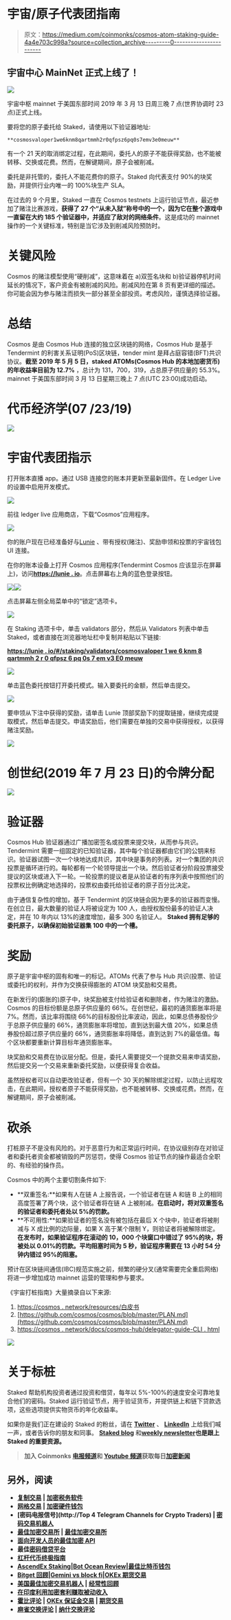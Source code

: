 # 宇宙/原子代表团指南

> 原文：<https://medium.com/coinmonks/cosmos-atom-staking-guide-4a4e703c998a?source=collection_archive---------0----------------------->

## 宇宙中心 MainNet 正式上线了！

![](img/0b17cf95e97d0d3a75d0fe42100dcb67.png)

宇宙中枢 mainnet 于美国东部时间 2019 年 3 月 13 日周三晚 7 点(世界协调时 23 点)正式上线。

要将您的原子委托给 Staked，请使用以下验证器地址:

```
**cosmosvaloper1we6knm8qartmmh2r0qfpsz6pq0s7emv3e0meuw**
```

有一个 21 天的取消绑定过程，在此期间，委托人的原子不能获得奖励，也不能被转移、交换或花费。然而，在解键期间，原子会被削减。

委托是非托管的，委托人不能花费你的原子。Staked 向代表支付 90%的块奖励，并提供行业内唯一的 100%块生产 SLA。

在过去的 9 个月里，Staked 一直在 Cosmos testnets 上运行验证节点，最近参加了赌注比赛游戏，**获得了 27 个“从未入狱”称号中的一个，因为它在整个游戏中一直留在大约 185 个验证器中，并适应了敌对的网络条件**。这是成功的 mainnet 操作的一个关键标准，特别是当它涉及到削减风险预防时。

# **关键风险**

Cosmos 的赌注模型使用“硬削减”，这意味着在 a)双签名块和 b)验证器停机时间延长的情况下，客户资金有被削减的风险。削减风险在第 8 页有更详细的描述。你可能会因为参与赌注而损失一部分甚至全部投资。考虑风险，谨慎选择验证器。

# **总结**

Cosmos 是由 Cosmos Hub 连接的独立区块链的网络，Cosmos Hub 是基于 Tendermint 的利害关系证明(PoS)区块链，tender mint 是拜占庭容错(BFT)共识协议。**截至 2019 年 5 月 5 日，staked ATOMs(Cosmos Hub 的本地加密货币)的年收益率目前为 12.7%** ，总计为 131，700，319，占总原子供应量的 55.3%。mainnet 于美国东部时间 3 月 13 日星期三晚上 7 点(UTC 23:00)成功启动。

# **代币经济学(07** /23/19)

![](img/b60ce81fea93c7f8589f7e4ef7cbe8eb.png)

# **宇宙代表团指示**

打开账本直播 app。通过 USB 连接您的账本并更新至最新固件。在 Ledger Live 的设置中启用开发模式。

![](img/d8f4375193aa210f97a4e3a288058b99.png)

前往 ledger live 应用商店，下载“Cosmos”应用程序。

![](img/2407f8f0c1cb9df3951696c887ce8d3f.png)

你的账户现在已经准备好与[Lunie](https://lunie.io) 、带有授权(赌注)、奖励申领和投票的宇宙钱包 UI 连接。

在你的账本设备上打开 Cosmos 应用程序(Tendermint Cosmos 应该显示在屏幕上)，访问[**https://lunie . io**](https://lunie.io/)。点击屏幕右上角的蓝色登录按钮。

![](img/1a54d2106d43ae95bc73a4b94d0d56cc.png)![](img/f3177d6a006378dbd8c125defc25a5a5.png)

点击屏幕左侧全局菜单中的“锁定”选项卡。

![](img/243fad97cea53bebda2d16c717d63234.png)

在 Staking 选项卡中，单击 validators 部分，然后从 Validators 列表中单击 Staked，或者直接在浏览器地址栏中复制并粘贴以下链接:

[**https://lunie . io/#/staking/validators/cosmosvaloper 1 we 6 knm 8 qartmmh 2 r 0 qfpsz 6 pq 0s 7 em v3 E0 meuw**](https://app.lunie.io/cosmos-hub/validators/cosmosvaloper1we6knm8qartmmh2r0qfpsz6pq0s7emv3e0meuw)

![](img/84ca9258682d086359ecb581a9942ef0.png)

单击蓝色委托按钮打开委托模式。输入要委托的金额，然后单击提交。

![](img/681839ab65d91366a009ef78c123081e.png)

要申领从下注中获得的奖励，请单击 Lunie 顶部奖励下的提取链接，继续完成提取模式，然后单击提交。申请奖励后，他们需要在单独的交易中获得授权，以获得赌注奖励。

![](img/56daa8321e0ac74b42d4a9c04775d664.png)

# **创世纪(2019 年 7 月 23 日)的令牌分配**

![](img/162f5d96084a9b215fbcba2120d67e46.png)

# **验证器**

Cosmos Hub 验证器通过广播加密签名或投票来提交块，从而参与共识。Tendermint 需要一组固定的已知验证器，其中每个验证器都由它们的公钥来标识。验证器试图一次一个块地达成共识，其中块是事务的列表。对一个集团的共识投票是循环进行的。每轮都有一个轮领导提出一个块。然后验证者分阶段投票接受提议的区块或进入下一轮。一轮投票的提议者是从验证者的有序列表中按照他们的投票权比例确定地选择的，投票权由委托给验证者的原子百分比决定。

由于通信复杂性的增加，基于 Tendermint 的区块链会因为更多的验证器而变慢。在创立日，最大数量的验证人将被设定为 100 人，由授权股份最多的验证人决定，并在 10 年内以 13%的速度增加，最多 300 名验证人。 **Staked 拥有足够的委托原子，以确保初始验证器集 100 中的一个槽。**

# **奖励**

原子是宇宙中枢的固有和唯一的标记。ATOMs 代表了参与 Hub 共识(投票、验证或委托)的权利，并作为交换获得膨胀的 ATOM 块奖励和交易费。

在新发行的(膨胀的)原子中，块奖励被支付给验证者和删除者，作为赌注的激励。Cosmos 的目标份额是总原子供应量的 66%。在创世纪，最初的通货膨胀率将是 7%。然而，该比率将围绕 66%的目标股份比率波动，因此，如果总债券股份少于总原子供应量的 66%，通货膨胀率将增加，直到达到最大值 20%，如果总债券股份超过原子供应量的 66%，通货膨胀率将降低，直到达到 7%的最低值。每个区块都要重新计算目标年通货膨胀率。

块奖励和交易费在协议层分配。但是，委托人需要提交一个提款交易来申请奖励，然后提交另一个交易来重新委托奖励，以便获得复合收益。

虽然授权者可以自动更改验证者，但有一个 30 天的解除绑定过程，以防止远程攻击，在此期间，授权者原子不能获得奖励，也不能被转移、交换或花费。然而，在解键期间，原子会被削减。

# **砍杀**

打桩原子不是没有风险的。对于恶意行为和正常运行时间，在协议级别存在对验证者和委托者资金都被销毁的严厉惩罚，使得 Cosmos 验证节点的操作最适合全职的、有经验的操作员。

Cosmos 中的两个主要切割条件如下:

*   **双重签名:**如果有人在链 A 上报告说，一个验证者在链 A 和链 B 上的相同高度签署了两个块，这个验证者将在链 A 上被削减。**在启动时，将对双重签名的验证者和委托者处以 5%的罚款。**
*   **不可用性:**如果验证者的签名没有被包括在最后 X 个块中，验证者将被削减与 X 成比例的边际量，如果 X 高于某个限制 Y，则验证者将被解除绑定。**在发布时，如果验证程序在滚动的 10，000 个块窗口中错过了 95%的块，将被处以 0.01%的罚款。平均阻塞时间为 5 秒，验证程序需要在 13 小时 54 分钟内错过 95%的阻塞。**

预计在区块链间通信(IBC)规范实施之前，频繁的硬分叉(通常需要完全重启网络)将进一步增加成功 mainnet 运营的管理和参与要求。

《宇宙打桩指南》大量摘录自以下来源:

1.  [https://cosmos . network/resources/白皮书](https://cosmos.network/resources/whitepaper)
2.  [https://github.com/cosmos/cosmos/blob/master/PLAN.md](https://github.com/cosmos/cosmos/blob/master/PLAN.md)
3.  [https://cosmos . network/docs/cosmos-hub/delegator-guide-CLI . html](https://cosmos.network/docs/cosmos-hub/delegator-guide-cli.html)

![](img/6d837b6ed8f9e0a162b979ca18e7d51d.png)

# 关于标桩

Staked 帮助机构投资者通过投资和借贷，每年以 5%-100%的速度安全可靠地复合他们的密码。Staked 运行验证节点，用于验证货币，并提供链上和链下贷款选项，这些选项提供实物货币的年化收益率。

如果你是我们正在建设的 Staked 的粉丝，请在 [**Twitter**](http://bit.ly/StakedTwitter) 、 [**LinkedIn**](http://bit.ly/StakedLinkedIn) 上给我们喊一声，或者告诉你的朋友和同事。 [**Staked blog**](/@staked) 和[**weekly newsletter**](https://staked.substack.com/)**也是跟上 Staked 的重要资源。**

> **加入 Coinmonks [电报频道](https://t.me/coincodecap)和 [Youtube 频道](https://www.youtube.com/c/coinmonks/videos)获取每日[加密新闻](http://coincodecap.com/)**

## **另外，阅读**

*   **[复制交易](/coinmonks/top-10-crypto-copy-trading-platforms-for-beginners-d0c37c7d698c) | [加密税务软件](/coinmonks/crypto-tax-software-ed4b4810e338)**
*   **[网格交易](https://coincodecap.com/grid-trading) | [加密硬件钱包](/coinmonks/the-best-cryptocurrency-hardware-wallets-of-2020-e28b1c124069)**
*   **[密码电报信号](http://Top 4 Telegram Channels for Crypto Traders) | [密码交易机器人](/coinmonks/crypto-trading-bot-c2ffce8acb2a)**
*   **[最佳加密交易所](/coinmonks/crypto-exchange-dd2f9d6f3769) | [最佳加密交易所](/coinmonks/bitcoin-exchange-in-india-7f1fe79715c9)**
*   **[面向开发人员的最佳加密 API](/coinmonks/best-crypto-apis-for-developers-5efe3a597a9f)**
*   **最佳[密码借贷平台](/coinmonks/top-5-crypto-lending-platforms-in-2020-that-you-need-to-know-a1b675cec3fa)**
*   **[杠杆代币终极指南](/coinmonks/leveraged-token-3f5257808b22)**
*   **[AscendEx Staking](https://coincodecap.com/ascendex-staking)|[Bot Ocean Review](https://coincodecap.com/bot-ocean-review)|[最佳比特币钱包](https://coincodecap.com/bitcoin-wallets-india)**
*   **[Bitget 回顾](https://coincodecap.com/bitget-review)|[Gemini vs block fi](https://coincodecap.com/gemini-vs-blockfi)|[OKEx 期货交易](https://coincodecap.com/okex-futures-trading)**
*   **[美国最佳加密交易机器人](https://coincodecap.com/crypto-trading-bots-in-the-us) | [经常性回顾](https://coincodecap.com/changelly-review)**
*   **[在印度利用加密套利赚取被动收入](https://coincodecap.com/crypto-arbitrage-in-india)**
*   **[霍比评论](https://coincodecap.com/huobi-review) | [OKEx 保证金交易](https://coincodecap.com/okex-margin-trading) | [期货交易](https://coincodecap.com/futures-trading)**
*   **[麻雀交换评论](https://coincodecap.com/sparrow-exchange-review) | [纳什交换评论](https://coincodecap.com/nash-exchange-review)**